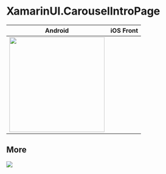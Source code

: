 # XamarinUI.CarouselIntroPage

Android | iOS Front |
------------ | ------------- 
<img width="250" src="https://raw.githubusercontent.com/LucioMSP/CarouselIntroPage/master/ScreenShots/ScreenShot01.png"/>| 
## More
<a href="https://snppts.dev/author/alexandresanlim" target="_blank">
<img src="https://camo.githubusercontent.com/b72b502eb8f3df149f75f8a72f7d0f9f35728827/68747470733a2f2f7777772e736e707074732e6465762f696d672f736e707074732d62616467652e6a7067"/>
</a>